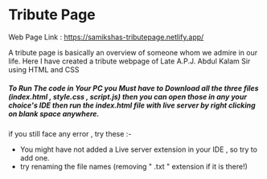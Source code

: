 # Tribute Page

Web Page Link : https://samikshas-tributepage.netlify.app/

A tribute page is basically an overview of someone whom we admire in our life. Here I have created a tribute webpage of Late A.P.J. Abdul Kalam Sir using HTML and CSS

##### To Run The code in Your PC you Must have to Download all the three files (index.html , style.css , script.js) then you can open those in any your choice's IDE then run the index.html file with live server by right clicking on blank space anywhere.

if you still face any error , try these :-

- You might have not added a Live server extension in your IDE , so try to add one.
- try renaming the file names (removing " .txt " extension if it is there!)
